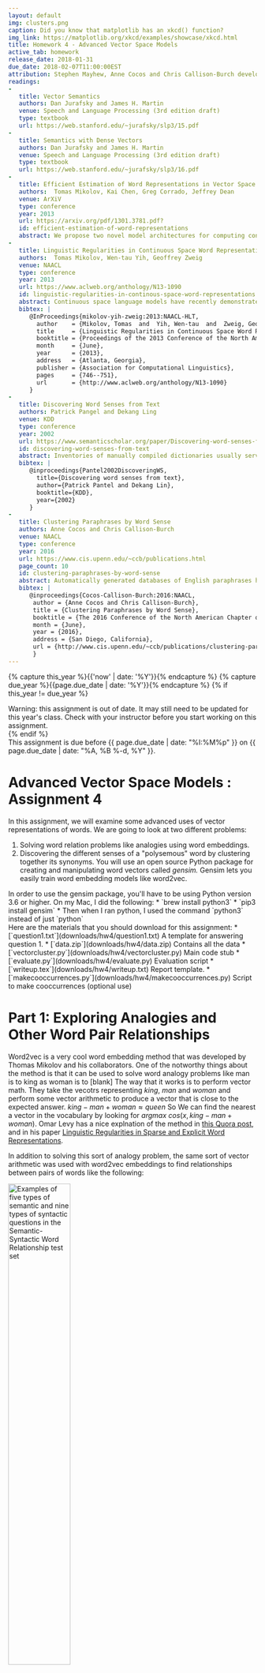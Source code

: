```yaml
---
layout: default
img: clusters.png
caption: Did you know that matplotlib has an xkcd() function?
img_link: https://matplotlib.org/xkcd/examples/showcase/xkcd.html    
title: Homework 4 - Advanced Vector Space Models
active_tab: homework
release_date: 2018-01-31
due_date: 2018-02-07T11:00:00EST
attribution: Stephen Mayhew, Anne Cocos and Chris Callison-Burch developed this homework assignment for UPenn's CIS 530 class in Spring 2018.
readings:
-
   title: Vector Semantics
   authors: Dan Jurafsky and James H. Martin
   venue: Speech and Language Processing (3rd edition draft)
   type: textbook
   url: https://web.stanford.edu/~jurafsky/slp3/15.pdf
-
   title: Semantics with Dense Vectors
   authors: Dan Jurafsky and James H. Martin
   venue: Speech and Language Processing (3rd edition draft)
   type: textbook
   url: https://web.stanford.edu/~jurafsky/slp3/16.pdf
-
   title: Efficient Estimation of Word Representations in Vector Space
   authors:  Tomas Mikolov, Kai Chen, Greg Corrado, Jeffrey Dean
   venue: ArXiV
   type: conference
   year: 2013
   url: https://arxiv.org/pdf/1301.3781.pdf?
   id: efficient-estimation-of-word-representations
   abstract: We propose two novel model architectures for computing continuous vector representations of words from very large data sets. The quality of these representations is measured in a word similarity task, and the results are compared to the previously best performing techniques based on different types of neural networks. We observe large improvements in accuracy at much lower computational cost, i.e. it takes less than a day to learn high quality word vectors from a 1.6 billion words data set. Furthermore, we show that these vectors provide state-of-the-art performance on our test set for measuring syntactic and semantic word similarities.
-
   title: Linguistic Regularities in Continuous Space Word Representations
   authors:  Tomas Mikolov, Wen-tau Yih, Geoffrey Zweig
   venue: NAACL
   type: conference
   year: 2013
   url: https://www.aclweb.org/anthology/N13-1090
   id: linguistic-regularities-in-continous-space-word-representations
   abstract: Continuous space language models have recently demonstrated outstanding results across a variety of tasks. In this paper, we examine the vector-space word representations that are implicitly learned by the input-layer weights. We find that these representations are surprisingly good at capturing syntactic and semantic regularities in language, and that each relationship is characterized by a relation-specific vector offset. This allows vector-oriented reasoning based on the offsets between words. For example, the male/female relationship is automatically learned, and with the induced vector representations, “King Man + Woman” results in a vector very close to “Queen.” We demonstrate that the word vectors capture syntactic regularities by means of syntactic analogy questions (provided with this paper), and are able to correctly answer almost 40% of the questions. We demonstrate that the word vectors capture semantic regularities by using the vector offset method to answer SemEval-2012 Task 2 questions. Remarkably, this method outperforms the best previous systems.
   bibtex: |  
      @InProceedings{mikolov-yih-zweig:2013:NAACL-HLT,
        author    = {Mikolov, Tomas  and  Yih, Wen-tau  and  Zweig, Geoffrey},
        title     = {Linguistic Regularities in Continuous Space Word Representations},
        booktitle = {Proceedings of the 2013 Conference of the North American Chapter of the Association for Computational Linguistics: Human Language Technologies},
        month     = {June},
        year      = {2013},
        address   = {Atlanta, Georgia},
        publisher = {Association for Computational Linguistics},
        pages     = {746--751},
        url       = {http://www.aclweb.org/anthology/N13-1090}
      }
-
   title: Discovering Word Senses from Text
   authors: Patrick Pangel and Dekang Ling
   venue: KDD
   type: conference
   year: 2002
   url: https://www.semanticscholar.org/paper/Discovering-word-senses-from-text-Pantel-Lin/
   id: discovering-word-senses-from-text
   abstract: Inventories of manually compiled dictionaries usually serve as a source for word senses. However, they often include many rare senses while missing corpus/domain-specific senses. We present a clustering algorithm called CBC (Clustering By Committee) that automatically discovers word senses from text. It initially discovers a set of tight clusters called committees that are well scattered in the similarity space. The centroid of the members of a committee is used as the feature vector of the cluster. We proceed by assigning words to their most similar clusters. After assigning an element to a cluster, we remove their overlapping features from the element. This allows CBC to discover the less frequent senses of a word and to avoid discovering duplicate senses. Each cluster that a word belongs to represents one of its senses. We also present an evaluation methodology for automatically measuring the precision and recall of discovered senses. 
   bibtex: |  
      @inproceedings{Pantel2002DiscoveringWS,
        title={Discovering word senses from text},
        author={Patrick Pantel and Dekang Lin},
        booktitle={KDD},
        year={2002}
      }
-
   title: Clustering Paraphrases by Word Sense
   authors: Anne Cocos and Chris Callison-Burch
   venue: NAACL
   type: conference
   year: 2016
   url: https://www.cis.upenn.edu/~ccb/publications.html
   page_count: 10
   id: clustering-paraphrases-by-word-sense
   abstract: Automatically generated databases of English paraphrases have the drawback that they return a single list of paraphrases for an input word or phrase. This means that all senses of polysemous words are grouped together, unlike WordNet which partitions different senses into separate synsets. We present a new method for clustering paraphrases by word sense, and apply it to the Paraphrase Database (PPDB). We investigate the performance of hierarchical and spectral clustering algorithms, and systematically explore different ways of defining the similarity matrix that they use as input. Our method produces sense clusters that are qualitatively and quantitatively good, and that represent a substantial improvement to the PPDB resource.
   bibtex: |
      @inproceedings{Cocos-Callison-Burch:2016:NAACL,
       author = {Anne Cocos and Chris Callison-Burch},
       title = {Clustering Paraphrases by Word Sense},
       booktitle = {The 2016 Conference of the North American Chapter of the Association for Computational Linguistics (NAACL 2016)},
       month = {June},
       year = {2016},
       address = {San Diego, California},
       url = {http://www.cis.upenn.edu/~ccb/publications/clustering-paraphrases-by-word-sense.pdf}
       } 
---
```



<!-- Check whether the assignment is up to date -->
{% capture this_year %}{{'now' | date: '%Y'}}{% endcapture %}
{% capture due_year %}{{page.due_date | date: '%Y'}}{% endcapture %}
{% if this_year != due_year %} 
<div class="alert alert-danger">
Warning: this assignment is out of date.  It may still need to be updated for this year's class.  Check with your instructor before you start working on this assignment.
</div>
{% endif %}
<!-- End of check whether the assignment is up to date -->

<div class="alert alert-info">
This assignment is due before {{ page.due_date | date: "%I:%M%p" }} on {{ page.due_date | date: "%A, %B %-d, %Y" }}.
</div>

Advanced Vector Space Models <span class="text-muted">: Assignment 4</span>
=============================================================

In this assignment, we will examine some advanced uses of vector representations of words. We are going to look at two different problems: 
1. Solving word relation problems like analogies using word embeddings. 
2. Discovering the different senses of a "polysemous" word by clustering together its synonyms. 
You will use an open source Python package for creating and manipulating word vectors called *gensim.*  Gensim lets you easily train word embedding models like word2vec.


<div class="alert alert-warning" markdown="1">
In order to use the gensim package, you'll have to be using Python version 3.6 or higher.  On my Mac, I did the following:
* `brew install python3`
* `pip3 install gensim`
* Then when I ran python, I used the command `python3` instead of just `python`
</div>

<div class="alert alert-info" markdown="1">
Here are the materials that you should download for this assignment:
* [`question1.txt`](downloads/hw4/question1.txt) A template for answering question 1.
* [`data.zip`](downloads/hw4/data.zip) Contains all the data
* [`vectorcluster.py`](downloads/hw4/vectorcluster.py) Main code stub
* [`evaluate.py`](downloads/hw4/evaluate.py) Evaluation script
* [`writeup.tex`](downloads/hw4/writeup.txt) Report template.
* [`makecooccurrences.py`](downloads/hw4/makecooccurrences.py) Script to make cooccurrences (optional use) 
</div>



# Part 1: Exploring Analogies and Other Word Pair Relationships

Word2vec is a very cool word embedding method that was developed by Thomas Mikolov and his collaborators.  One of the notworthy things about the method is that it can be used to solve word analogy problems like
  man is to king as woman is to [blank]
The way that it works is to perform vector math.  They take the vecotrs representing *king*, *man* and *woman* and perform some vector arithmetic to produce a vector that is close to the expected answer. 
$king−man+woman \approx queen$
So We can find the nearest a vector in the vocabulary by looking for $argmax \ cos(x, king-man+woman)$.  Omar Levy has a nice explnation of the method in [this Quora post](https://www.quora.com/How-does-Mikolovs-word-analogy-for-word-embedding-work-How-can-I-code-such-a-function), and in his paper [Linguistic Regularities in Sparse and Explicit Word Representations](http://www.aclweb.org/anthology/W14-1618).

In addition to solving this sort of analogy problem, the same sort of vector arithmetic was used with word2vec embeddings to find relationships between pairs of words like the following: 

<img src="/assets/img/word2vec_word_pair_relationships.jpg" alt="Examples of five types of semantic and nine types of syntactic questions in the Semantic- Syntactic Word Relationship test set" style="width: 50%;"/>


In the first part of this homework, you will play around with the [gensim library](https://radimrehurek.com/gensim/index.html)  library.  You will use `gensim`  load a dense vector model trained using `word2vec`, and use it to manipulate and analyze the vectors.  
 You can start by experimenting on your own, or reading through  [this tutorial on using word2vec with gensim](https://rare-technologies.com/word2vec-tutorial/). You should familiarize yourself with the [KeyedVectors documentation](https://radimrehurek.com/gensim/models/keyedvectors.html).

The questions below are designed to familiarize you with the `gensim` Word2Vec package, and get you thinking about what type of semantic information word embeddings can encode.  You'll submit your answers to these questions when you submit your other homework materials. 

Load the word vectors using the following Python commands:

{% highlight python %}
from gensim.models import KeyedVectors
vecfile = 'GoogleNews-vectors-negative300.filter'
vecs = KeyedVectors.load_word2vec_format(vecfile)
{% endhighlight %}

* What is the dimensionality of these word embeddings? Provide an integer answer.
* What are the top-5 most similar words to `picnic` (not including `picnic` itself)? (Use the function `gensim.models.KeyedVectors.wv.most_similar`)
* According to the word embeddings, which of these words is not like the others?
`['tissue', 'papyrus', 'manila', 'newsprint', 'parchment', 'gazette']`
(Use the function `gensim.models.KeyedVectors.wv.doesnt_match`)
* Solve the following analogy: "leg" is to "jump" as X is to "throw".
(Use the function `gensim.models.KeyedVectors.wv.most_similar` with `positive` and `negative` arguments.)

We have provided a file called `question1.txt` for you to submit answers to the questions above.


# Part 2: Creating Word Sense Clusters


Many natural language processing (NLP) tasks require knowing the sense of polysemous words, which are words with multiple meanings. For example, the word *bug* can mean 
1. a creepy crawly thing
2. an error in your computer code
3. a virus or bacteria that makes you sick
4. a listening device planted by the FBI

In past research my PhD students and I have looked into automatically deriving the different meaning of polysemous words like bug by clustering their paraphrases.  We have developed a resource called [the paraphrase database (PPDB)](http://paraphrase.org/) that contains of paraphrases for  tens of millions words and phrases.  For the target word *bug*, we have an unordered list of paraphrases including: *insect, glitch, beetle, error, microbe, wire, cockroach, malfunction, microphone, mosquito, virus, tracker, pest, informer, snitch, parasite, bacterium, fault, mistake, failure* and many others.  We used automatic clustering group those into sets like:

<img src="/assets/img/bug_clusters.jpg" alt="Bug Clusters" style="width: 50%;"/>


These clusters approximate the different word senses of *bug*.  You will explore the main idea underlying our word sense clustering method: which measure the similarity between each pair of paraphrases for a target word and then group together the paraphrases that are most similar to each other.   This affinity matrix gives an example of one of the methods for measuring similarity that we tried in [our paper](https://www.cis.upenn.edu/~ccb/publications/clustering-paraphrases-by-word-sense.pdf):

<img src="/assets/img/affinity_matrix.jpg" alt="Similarity of paraphrses" style="width: 50%;"/>

Here the darkness values give an indication of how similar paraprhases are to each other.  For instance *sim(insect, pest) > sim(insect, error)*.  

In this assignment, we will use vector representations in order to measure their similarities of pairs of paraprhases.  You will play with different vector space representations of words to create clusters of word senses.


In this image, we have a target word "bug", and a list of all synonyms (taken from WordNet). The 4 circles are the 4 senses of "bug." The input to the problem is all the synonyms in a single list, and the task is to separate them correctly. As humans, this is pretty intuitive, but computers aren't that smart. We will use this task to explore different types of word representations.

You can read more about this task in [these](https://www.cis.upenn.edu/~ccb/publications/clustering-paraphrases-by-word-sense.pdf) [papers](https://cs.uwaterloo.ca/~cdimarco/pdf/cs886/Pantel+Lin02.pdf). 



Clustering with Word Vectors
=================================

We expect that you have read Jurafsky and Martin, chapters [15](https://web.stanford.edu/~jurafsky/slp3/15.pdf) and [16](https://web.stanford.edu/~jurafsky/slp3/16.pdf). Word vectors, also known as word embeddings, can be thought of simply as points in some high-dimensional space. Remember in geometry class when you learned about the Euclidean plane, and 2-dimensional points in that plane? It's not hard to understand distance between those points -- you can even measure it with a ruler. Then you learned about 3-dimensional points, and how to calculate the distance between these. These 3-dimensional points can be thought of as positions in physical space. 

Now, do your best to stop thinking about physical space, and generalize this idea in your mind: you can calculate a distance between 2-dimensional and 3-dimensional points, now imagine a point with 300 dimensions. The dimensions don't necessarily have meaning in the same way as the X,Y, and Z dimensions in physical space, but we can calculate distances all the same. 

This is how we will use word vectors in this assignment: as points in some high-dimensional space, where distances between points are meaningful. The interpretation of distance between word vectors depends entirely on how they were made, but for our purposes, we will consider distance to measure semantic similarity. Word vectors that are close together should have meanings that are similar. 

With this framework, we can see how to solve our synonym clustering problem. Imagine in the image below that each point is a (2-dimensional) word vector. Using the distance between points, we can separate them into 3 clusters. This is our task. 


![kmeans](/assets/img/kmeans.svg)
(Image taken from [Wikipedia](https://en.wikipedia.org/wiki/K-means_clustering))


## The Data

The data to be used for this assignment consists of sets of paraphrases corresponding to one of 56 polysemous target words, e.g.

<table class="table">
  <thead>
    <tr>
      <th scope="col">Target</th>
      <th scope="col">Paraphrase set</th>
    </tr>
  </thead>
  <tbody>
    <tr>      
      <td>note.v</td>
      <td>comment mark tell observe state notice say remark mention</td>
    </tr>
    <tr>
      <td>hot.a</td>
      <td>raging spicy blistering red-hot live</td>
    </tr>
  </tbody>
</table>


(Here the `.v` following the target `note` indicates the part of speech.)

Your objective is to automatically cluster each paraphrase set such that each cluster contains words pertaining to a single *sense*, or meaning, of the target word. Note that a single word from the paraphrase set might belong to one or more clusters.

For evaluation, we take the set of ground truth senses from [WordNet](http://wordnet.princeton.edu).

### Development data

The development data consists of two files -- a words file (the input), and a clusters file (to evaluate your output). The words file `dev_input.txt` is formatted such that each line contains one target, its paraphrase set, and the number of ground truth clusters *k*, separated by a `::` symbol:

```
target.pos :: k :: paraphrase1 paraphrase2 paraphrase3 ...
```

You can use *k* as input to your clustering algorithm.

The clusters file `dev_output.txt` contains the ground truth clusters for each target word's paraphrase set, split over *k* lines:

```
target.pos :: 1 :: paraphrase2 paraphrase6
target.pos :: 2 :: paraphrase3 paraphrase4 paraphrase5
...
target.pos :: k :: paraphrase1 paraphrase9
```

### Test data

For testing, you will receive only words file `test_input.txt` containing the test target words and their paraphrase sets. Your job is to create an output file, formatted in the same way as `dev_output.txt`, containing the clusters produced by your system. Neither order of senses, nor order of words in a cluster matter.

## Evaluation

There are many possible ways to evaluate clustering solutions. For this homework we will rely on the paired F-score, which you can read more about in [this paper](https://www.cs.york.ac.uk/semeval2010_WSI/paper/semevaltask14.pdf).

The general idea behind paired F-score is to treat clustering prediction like a classification problem; given a target word and its paraphrase set, we call a *positive instance* any pair of paraphrases that appear together in a ground-truth cluster. Once we predict a clustering solution for the paraphrase set, we similarly generate the set of word pairs such that both words in the pair appear in the same predicted cluster. We can then evaluate our set of predicted pairs against the ground truth pairs using precision, recall, and F-score.

We have provided an evaluation script that you can use when developing your own system. You can run it as follows:

```
python evaluate.py <GROUND-TRUTH-FILE> <PREDICTED-CLUSTERS-FILE>
```

## Baselines

On the dev data, a random baseline gets about 20%, the word cooccurrence matrix gets about 36%, and the word2vec vectors get about 30%.  



### 1. Sparse Representations 

Your next task is to generate clusters for the target words in `test_input.txt` based on a feature-based (not dense) vector space representation. In this type of VSM, each dimension of the vector space corresponds to a specific feature, such as a context word (see, for example, the term-context matrix described in [Chapter 15.1.2 of Jurafsky & Martin](https://web.stanford.edu/~jurafsky/slp3/15.pdf)). 

Since it can take a long time to build cooccurrence vectors, we have pre-built a set, included in the data.zip, called `coocvec-500mostfreq-window-3.vec.filter`. To save on space, these include only the words used in the given files. (The code we used is: `makecooccurrences.py`, and the data is: `/home1/a/acocos/data/reuters.rcv1.tokenized.gz` in case you want to generate your own vector space models)

You will add K-means clustering to `vectorcluster.py`. Here is an example of the K-means code:

{% highlight python %}
from sklearn.cluster import KMeans
kmeans = KMeans(n_clusters=k).fit(X)
print(kmeans.labels_)
{% endhighlight %}

<!--- Baseline description is a placeholder --->
The baseline system for this section represents words using a term-context matrix `M` of size `|V| x D`, where `|V|` is the size of the vocabulary and D=500. Each feature corresponds to one of the top 500 most-frequent words in the corpus. The value of matrix entry `M[i][j]` gives the number of times the context word represented by column `j` appeared within W=3 words to the left or right of the word represented by row `i` in the corpus. Using this representation, the baseline system clusters each paraphrase set using K-means.  

While experimenting, write out clusters for the dev input to `dev_output_features.txt` and use the `evaluate.py` script to compare against the provided `dev_output.txt`.

Implementing the baseline will score you a B, but why not try and see if you can do better? You might try experimenting with different features, for example (the first two will require rebuilding the cooccurrence matrix, but you are experts at that by now):

* What if you reduce or increase `D` in the baseline implementation?
* Does it help to change the window `W` used to extract contexts?
* Play around with the feature weighting -- instead of raw counts, would it help to use PPMI?
* Try a different clustering algorithm that's included with the [scikit-learn clustering package](http://scikit-learn.org/stable/modules/clustering.html), or implement your own.
* What if you include additional types of features, like paraphrases in the [Paraphrase Database](http://www.paraphrase.org) or the part-of-speech of context words?

The only feature types that are off-limits are WordNet features.

Turn in the predicted clusters that your VSM generates in the file `test_output_features.txt`. Also provide a brief description of your method in `writeup.pdf`, making sure to describe the vector space model you chose, the clustering algorithm you used, and the results of any preliminary experiments you might have run on the dev set. We have provided a LaTeX file shell, `writeup.tex`, which you can use to guide your writeup.

### 2. Dense Representations
Finally, we'd like to see if dense word embeddings are better for clustering the words in our test set. Run the word clustering task again, but this time use a dense word representation. 

For this task, use files:

* `GoogleNews-vectors-negative300.filter`: Google word2vec vectors (300 dimensions, filtered to contain only the words in the dev/test splits)
* Modify `vectorcluster.py` to load dense vectors.

The baseline system for this section uses the provided word vectors to represent words, and K-means for clustering. 

As before, achieving the baseline score will get you a B, but you might try to see if you can do better. Here are some ideas:

* Try downloading a different dense vector space model from the web, like [Paragram](http://www.cs.cmu.edu/~jwieting/) or [fastText](https://github.com/facebookresearch/fastText/blob/master/pretrained-vectors.md).
* Train your own word vectors, either on the provided corpus or something you find online. You can use the `gensim.models.Word2Vec` package for the skip-gram or CBOW models, or [GLOVE](https://nlp.stanford.edu/projects/glove/). Try experimenting with the dimensionality.
* [Retrofitting](https://www.cs.cmu.edu/~hovy/papers/15HLT-retrofitting-word-vectors.pdf) is a simple way to add additional semantic knowledge to pre-trained vectors. The retrofitting code is available [here](https://github.com/mfaruqui/retrofitting). Experiment with different lexicons, or even try [counter-fitting](http://www.aclweb.org/anthology/N16-1018).

As in question 2, turn in the predicted clusters that your dense vector representation generates in the file `test_output_dense.txt`. Also provide a brief description of your method in `writeup.pdf` that includes the vectors you used, and any experimental results you have from running your model on the dev set. 

In addition, do an analysis of different errors made by each system -- i.e. look at instances that the word-context matrix representation gets wrong and dense gets right, and vice versa, and see if there are any interesting patterns. There is no right answer for this.

### 3. The Leaderboard
In order to stir up some friendly competition, we would also like you to submit the clustering from your best model to a leaderboard. Copy the output file from your best model to a file called `test_output_leaderboard.txt`, and include it with your submission.

### Extra Credit
We made the clustering problem deliberately easier by providing you with `k`, the number of clusters, as an input. But in most clustering situations the best `k` isn't obvious.
To take this assignment one step further, see if you can come up with a way to automatically choose `k`. We have provided an additional test set, `test_nok_input.txt`, where the `k` field has been zeroed out. See if you can come up with a method that clusters words by sense, and chooses the best `k` on its own. (Don't look at the number of WordNet synsets for this, as that would ruin all the fun.) The baseline system for this portion always chooses `k=5`.
You can submit your output to this part in a file called `test_nok_output_leaderboard.txt`. Be sure to describe your method in `writeup.pdf`.


## Deliverables 
<div class="alert alert-warning" markdown="1">
Here are the deliverables that you will need to submit:
* `question1.txt` file with answers to questions from Exploration
* simple VSM clustering output `test_output_features.txt`
* dense model clustering output `test_output_dense.txt`
* your favorite clustering output for the leaderboard, `test_output_leaderboard.txt` (this will probably be a copy of either `test_output_features.txt` or `test_output_dense.txt`)
* `writeup.pdf` (compiled from `writeup.tex`)
* your code (.zip). It should be written in Python 3.
* (optional) the output of your model that automatically chooses the number of clusters, `test_nok_output_leaderboard.txt`
</div>


## Recommended readings

<table>
   {% for publication in page.readings %}
    <tr>
      <td>
	{% if publication.url %}
		<a href="{{ publication.url }}">{{ publication.title }}.</a>
        {% else %}
		{{ publication.title }}.
	{% endif %}
	{{ publication.authors }}.
	{{ publication.venue }}  {{ publication.year }}.

	{% if publication.abstract %}
	<!-- abstract button -->
	<a data-toggle="modal" href="#{{publication.id}}-abstract" class="label label-success">Abstract</a>
	<!-- /.abstract button -->
	<!-- abstract content -->
	<div id="{{publication.id}}-abstract" class="modal fade" tabindex="-1" role="dialog" aria-labelledby="{{publication.id}}">
    <div class="modal-dialog" role="document">
      <div class="modal-content">
        <div class="modal-header">
          <button type="button" class="close" data-dismiss="modal" aria-label="Close"><span aria-hidden="true">&times;</span></button>
          <h4 class="modal-title" id="{{publication.id}}">{{publication.title}}</h4>
        </div><!-- /.modal-header -->
        <div class="modal-body">
        {{publication.abstract}}
        </div><!-- /.modal-body -->
	</div><!-- /.modal-content -->
	</div><!-- /.modal-dialog -->
	</div><!-- /.abstract-content -->
	{% endif %}
		{% if publication.bibtex %}
	<!-- bibtex button -->
	<a data-toggle="modal" href="#{{publication.id}}-bibtex" class="label label-default">BibTex</a>
	<!-- /.bibtex button -->
	<!-- bibtex content -->
	<div id="{{publication.id}}-bibtex" class="modal fade" tabindex="-1" role="dialog" aria-labelledby="{{publication.id}}">
    <div class="modal-dialog" role="document">
      <div class="modal-content">
        <div class="modal-header">
          <button type="button" class="close" data-dismiss="modal" aria-label="Close"><span aria-hidden="true">&times;</span></button>
          <h4 class="modal-title" id="{{publication.id}}">{{publication.title}}</h4>
        </div><!-- /.modal-header -->
        <div class="modal-body">
 	   <pre>{{publication.bibtex}}
           </pre>
        </div><!-- /.modal-body -->
	</div><!-- /.modal-content -->
	</div><!-- /.modal-dialog -->
	</div><!-- /.bibtex-content -->
	{% endif %}
</td></tr>
  {% endfor %}
</table>

